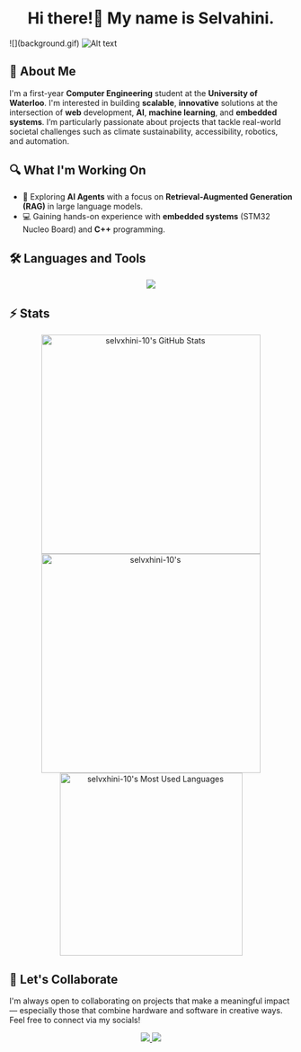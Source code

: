 <h1 align="center">Hi there!👋 My name is Selvahini.</h1>

<p class="center">
![](background.gif) 
  <img src="background.gif" alt="Alt text">
</p>

## 💬 About Me
I'm a first-year **Computer Engineering** student at the **University of Waterloo**. I'm interested in building **scalable**, **innovative** solutions at the intersection of **web** development, **AI**, **machine learning**, and **embedded systems**. I’m particularly passionate about projects that tackle real-world societal challenges such as climate sustainability, accessibility, robotics, and automation.

## 🔍 What I'm Working On
- 🤖 Exploring **AI Agents** with a focus on **Retrieval-Augmented Generation (RAG)** in large language models.
- 💻 Gaining hands-on experience with **embedded systems** (STM32 Nucleo Board) and **C++** programming.

## 🛠️ Languages and Tools

<p align="center">
  <img src="https://skillicons.dev/icons?i=html,css,bootstrap,tailwind,js,git,postman,figma,java,nodejs,react,arduino,python,unity,flask,express,fastapi,cpp,java,dart,eclipse,flutter,netlify,npm,opencv,pycharm,pytorch,threejs,tensorflow,vercel,visualstudio" />
</p>

## ⚡️ Stats
<div align=center>
  <img width=390 src="https://github-readme-stats.vercel.app/api?username=selvxhini-10&theme=transparent&count_private=true&show_icons=true&rank_icon=github&locale=en" alt="selvxhini-10's GitHub Stats" />
  <img width=390 src="https://github-readme-streak-stats.herokuapp.com/?user=selvxhini-10&theme=transparent&count_private=true&border_radius=10&locale=en" alt="selvxhini-10's" />
  <img width=325 src="https://github-readme-stats.vercel.app/api/top-langs?username=selvxhini-10&theme=transparent&layout=donut&hide=css&langs_count=8&border_radius=10&show_icons=true&locale=en" alt="selvxhini-10's Most Used Languages" />
</div>

## 🤝 Let's Collaborate
I'm always open to collaborating on projects that make a meaningful impact — especially those that combine hardware and software in creative ways. Feel free to connect via my socials!

<div align="center">
  <a href="selvahinik10@gmail.com">
    <img src="https://img.shields.io/badge/Gmail-333333?style=for-the-badge&logo=gmail&logoColor=red" />
  </a>
  <a href="https://www.linkedin.com/in/selvahini-kamalarajan/" target="_blank">
    <img src="https://img.shields.io/badge/LinkedIn-0077B5?style=for-the-badge&logo=linkedin&logoColor=white" target="_blank" />
  </a>
</div>
